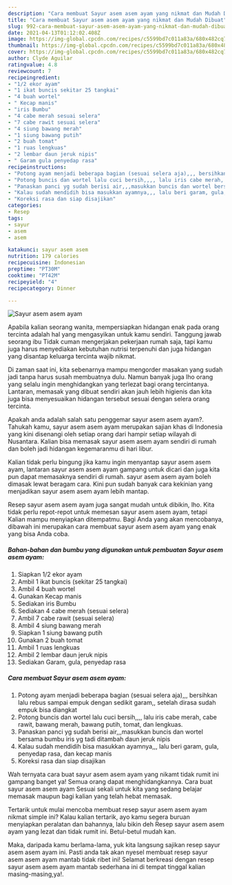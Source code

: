 ```yaml
---
description: "Cara membuat Sayur asem asem ayam yang nikmat dan Mudah Dibuat"
title: "Cara membuat Sayur asem asem ayam yang nikmat dan Mudah Dibuat"
slug: 992-cara-membuat-sayur-asem-asem-ayam-yang-nikmat-dan-mudah-dibuat
date: 2021-04-13T01:12:02.408Z
image: https://img-global.cpcdn.com/recipes/c5599bd7c011a83a/680x482cq70/sayur-asem-asem-ayam-foto-resep-utama.jpg
thumbnail: https://img-global.cpcdn.com/recipes/c5599bd7c011a83a/680x482cq70/sayur-asem-asem-ayam-foto-resep-utama.jpg
cover: https://img-global.cpcdn.com/recipes/c5599bd7c011a83a/680x482cq70/sayur-asem-asem-ayam-foto-resep-utama.jpg
author: Clyde Aguilar
ratingvalue: 4.8
reviewcount: 7
recipeingredient:
- "1/2 ekor ayam"
- "1 ikat buncis sekitar 25 tangkai"
- "4 buah wortel"
- " Kecap manis"
- "iris Bumbu"
- "4 cabe merah sesuai selera"
- "7 cabe rawit sesuai selera"
- "4 siung bawang merah"
- "1 siung bawang putih"
- "2 buah tomat"
- "1 ruas lengkuas"
- "2 lembar daun jeruk nipis"
- " Garam gula penyedap rasa"
recipeinstructions:
- "Potong ayam menjadi beberapa bagian (sesuai selera aja),,, bersihkan lalu rebus sampai empuk dengan sedikit garam,, setelah dirasa sudah empuk bisa diangkat"
- "Potong buncis dan wortel lalu cuci bersih,,,, lalu iris cabe merah, cabe rawit, bawang merah, bawang putih, tomat, dan lengkuas."
- "Panaskan panci yg sudah berisi air,,,masukkan buncis dan wortel bersama bumbu iris yg tadi ditambah daun jeruk nipis"
- "Kalau sudah mendidih bisa masukkan ayamnya,,, lalu beri garam, gula, penyedap rasa, dan kecap manis"
- "Koreksi rasa dan siap disajikan"
categories:
- Resep
tags:
- sayur
- asem
- asem

katakunci: sayur asem asem 
nutrition: 179 calories
recipecuisine: Indonesian
preptime: "PT30M"
cooktime: "PT42M"
recipeyield: "4"
recipecategory: Dinner

---
```



![Sayur asem asem ayam](https://img-global.cpcdn.com/recipes/c5599bd7c011a83a/680x482cq70/sayur-asem-asem-ayam-foto-resep-utama.jpg)

Apabila kalian seorang wanita, mempersiapkan hidangan enak pada orang tercinta adalah hal yang mengasyikan untuk kamu sendiri. Tanggung jawab seorang ibu Tidak cuman mengerjakan pekerjaan rumah saja, tapi kamu juga harus menyediakan kebutuhan nutrisi terpenuhi dan juga hidangan yang disantap keluarga tercinta wajib nikmat.

Di zaman  saat ini, kita sebenarnya mampu mengorder masakan yang sudah jadi tanpa harus susah membuatnya dulu. Namun banyak juga lho orang yang selalu ingin menghidangkan yang terlezat bagi orang tercintanya. Lantaran, memasak yang dibuat sendiri akan jauh lebih higienis dan kita juga bisa menyesuaikan hidangan tersebut sesuai dengan selera orang tercinta. 



Apakah anda adalah salah satu penggemar sayur asem asem ayam?. Tahukah kamu, sayur asem asem ayam merupakan sajian khas di Indonesia yang kini disenangi oleh setiap orang dari hampir setiap wilayah di Nusantara. Kalian bisa memasak sayur asem asem ayam sendiri di rumah dan boleh jadi hidangan kegemaranmu di hari libur.

Kalian tidak perlu bingung jika kamu ingin menyantap sayur asem asem ayam, lantaran sayur asem asem ayam gampang untuk dicari dan juga kita pun dapat memasaknya sendiri di rumah. sayur asem asem ayam boleh dimasak lewat beragam cara. Kini pun sudah banyak cara kekinian yang menjadikan sayur asem asem ayam lebih mantap.

Resep sayur asem asem ayam juga sangat mudah untuk dibikin, lho. Kita tidak perlu repot-repot untuk memesan sayur asem asem ayam, tetapi Kalian mampu menyiapkan ditempatmu. Bagi Anda yang akan mencobanya, dibawah ini merupakan cara membuat sayur asem asem ayam yang enak yang bisa Anda coba.

<!--inarticleads1-->

##### Bahan-bahan dan bumbu yang digunakan untuk pembuatan Sayur asem asem ayam:

1. Siapkan 1/2 ekor ayam
1. Ambil 1 ikat buncis (sekitar 25 tangkai)
1. Ambil 4 buah wortel
1. Gunakan  Kecap manis
1. Sediakan iris Bumbu
1. Sediakan 4 cabe merah (sesuai selera)
1. Ambil 7 cabe rawit (sesuai selera)
1. Ambil 4 siung bawang merah
1. Siapkan 1 siung bawang putih
1. Gunakan 2 buah tomat
1. Ambil 1 ruas lengkuas
1. Ambil 2 lembar daun jeruk nipis
1. Sediakan  Garam, gula, penyedap rasa




<!--inarticleads2-->

##### Cara membuat Sayur asem asem ayam:

1. Potong ayam menjadi beberapa bagian (sesuai selera aja),,, bersihkan lalu rebus sampai empuk dengan sedikit garam,, setelah dirasa sudah empuk bisa diangkat
1. Potong buncis dan wortel lalu cuci bersih,,,, lalu iris cabe merah, cabe rawit, bawang merah, bawang putih, tomat, dan lengkuas.
1. Panaskan panci yg sudah berisi air,,,masukkan buncis dan wortel bersama bumbu iris yg tadi ditambah daun jeruk nipis
1. Kalau sudah mendidih bisa masukkan ayamnya,,, lalu beri garam, gula, penyedap rasa, dan kecap manis
1. Koreksi rasa dan siap disajikan




Wah ternyata cara buat sayur asem asem ayam yang nikamt tidak rumit ini gampang banget ya! Semua orang dapat menghidangkannya. Cara buat sayur asem asem ayam Sesuai sekali untuk kita yang sedang belajar memasak maupun bagi kalian yang telah hebat memasak.

Tertarik untuk mulai mencoba membuat resep sayur asem asem ayam nikmat simple ini? Kalau kalian tertarik, ayo kamu segera buruan menyiapkan peralatan dan bahannya, lalu bikin deh Resep sayur asem asem ayam yang lezat dan tidak rumit ini. Betul-betul mudah kan. 

Maka, daripada kamu berlama-lama, yuk kita langsung sajikan resep sayur asem asem ayam ini. Pasti anda tak akan nyesel membuat resep sayur asem asem ayam mantab tidak ribet ini! Selamat berkreasi dengan resep sayur asem asem ayam mantab sederhana ini di tempat tinggal kalian masing-masing,ya!.

